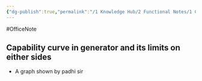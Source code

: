 ```yaml
---
{"dg-publish":true,"permalink":"/1 Knowledge Hub/2 Functional Notes/1 Career Notes/2 General Technical Notes/2 Power Plant Systems/Electrical Schemes and Systems/Capability curve/","noteIcon":""}
---
```


#OfficeNote 
## Capability curve in generator and its limits on either sides

- A graph shown by padhi sir